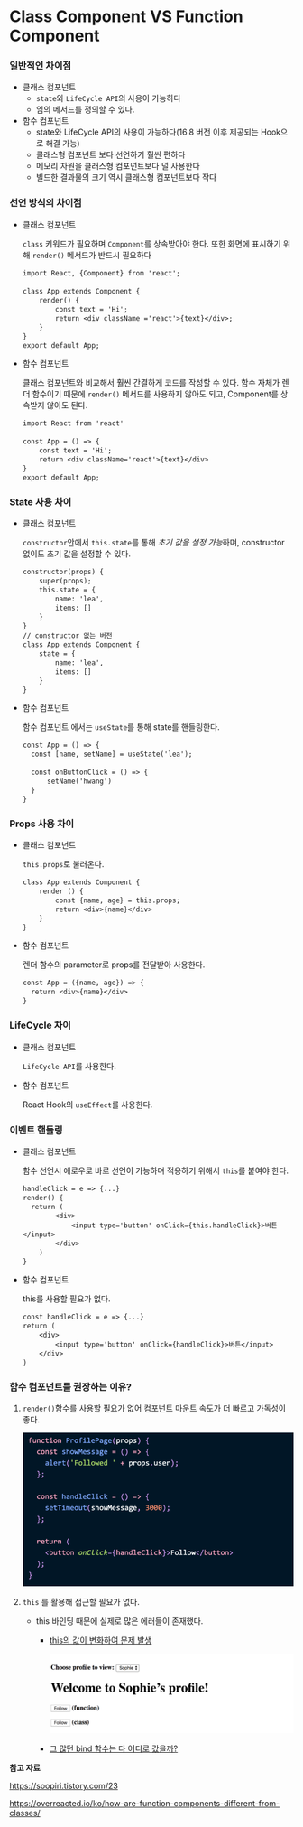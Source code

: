 # Class Component VS Function Component

### 일반적인 차이점

- 클래스 컴포넌트
  - `state`와 `LifeCycle API`의 사용이 가능하다
  - 임의 메서드를 정의할 수 있다.
- 함수 컴포넌트
  - state와 LifeCycle API의 사용이 가능하다(16.8 버전 이후 제공되는 Hook으로 해결 가능)
  - 클래스형 컴포넌트 보다 선언하기 훨씬 편하다
  - 메모리 자원을 클래스형 컴포넌트보다 덜 사용한다
  - 빌드한 결과물의 크기 역시 클래스형 컴포넌트보다 작다



### 선언 방식의 차이점

- 클래스 컴포넌트

  `class` 키워드가 필요하며 `Component`를 상속받아야 한다. 또한 화면에 표시하기 위해 `render()` 메서드가 반드시 필요하다

  ```react
  import React, {Component} from 'react';
  
  class App extends Component {
      render() {
          const text = 'Hi';
          return <div className ='react'>{text}</div>;
      }
  }
  export default App;
  ```

- 함수 컴포넌트

  클래스 컴포넌트와 비교해서 훨씬 간결하게 코드를 작성할 수 있다. 함수 자체가 렌더 함수이기 때문에 `render()` 메서드를 사용하지 않아도 되고, Component를 상속받지 않아도 된다.

  ```react
  import React from 'react'
  
  const App = () => {
      const text = 'Hi';
      return <div className='react'>{text}</div>
  }
  export default App;
  ```

  

### State 사용 차이

- 클래스 컴포넌트

  `constructor`안에서 `this.state`를 통해 *초기 값을 설정 가능*하며, constructor 없이도 초기 값을 설정할 수 있다. 

  ```react
  constructor(props) {
      super(props);
      this.state = {
          name: 'lea',
          items: []
      }
  }
  // constructor 없는 버전
  class App extends Component {
      state = {
          name: 'lea',
          items: []
      }
  }
  ```

- 함수 컴포넌트

  함수 컴포넌트 에서는 `useState`를 통해 state를 핸들링한다. 

  ```react
  const App = () => {
  	const [name, setName] = useState('lea');
  	
  	const onButtonClick = () => {
  		setName('hwang')
  	}
  }
  ```

  

### Props 사용 차이

- 클래스 컴포넌트

  `this.props`로 불러온다.

  ```react
  class App extends Component {
      render () {
          const {name, age} = this.props;
          return <div>{name}</div>
      }
  }
  ```

- 함수 컴포넌트

  렌더 함수의 parameter로 props를 전달받아 사용한다.

  ```react
  const App = ({name, age}) => {
  	return <div>{name}</div>
  }
  ```



### LifeCycle 차이

- 클래스 컴포넌트

  `LifeCycle API`를 사용한다.

- 함수 컴포넌트

  React Hook의 `useEffect`를 사용한다.



### 이벤트 핸들링

- 클래스 컴포넌트

  함수 선언시 애로우로 바로 선언이 가능하며 적용하기 위해서 `this`를 붙여야 한다.

  ```react
  handleClick = e => {...}
  render() {
  	return (
          <div>
              <input type='button' onClick={this.handleClick}>버튼</input>
          </div>
      )
  }
  ```

- 함수 컴포넌트

  this를 사용할 필요가 없다.

  ```react
  const handleClick = e => {...}
  return (
      <div>
          <input type='button' onClick={handleClick}>버튼</input> 
      </div>
  )
  ```

  

### 함수 컴포넌트를 권장하는 이유?

1. `render()`함수를 사용할 필요가 없어 컴포넌트 마운트 속도가 더 빠르고 가독성이 좋다.

   ![img](assets/img.gif)

2. `this` 를 활용해 접근할 필요가 없다.

   - this 바인딩 때문에 실제로 많은 에러들이 존재했다.

     - [this의 값이 변화하여 문제 발생](https://overreacted.io/ko/how-are-function-components-different-from-classes/)

       ![Demo of correct behavior](assets/fix.gif)

     - [그 많던 bind 함수는 다 어디로 갔을까?](https://www.popit.kr/%EA%B7%B8-%EB%A7%8E%EB%8D%98-bind-%ED%95%A8%EC%88%98%EB%8A%94-%EB%8B%A4-%EC%96%B4%EB%94%94%EB%A1%9C-%EA%B0%94%EC%9D%84%EA%B9%8C/)







**참고 자료**

https://soopiri.tistory.com/23

https://overreacted.io/ko/how-are-function-components-different-from-classes/